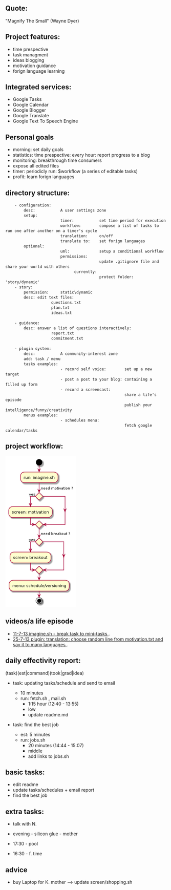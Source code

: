 Quote: 
----------
"Magnify The Small" (Wayne Dyer)



Project features:
-----------------
* time prespective
* task managment
* ideas blogging
* motivation guidance
* forign language learning

Integrated services:
--------------------
- Google Tasks
- Google Calendar
- Google Blogger
- Google Translate
- Google Text To Speech Engine

Personal goals
--------------------
- morning:
                        set daily goals
- statistics:
                        time prespective: 
                        every hour:
                        report progress to a blog 
- monitoring:
                        breakthrough time consumers
- expose all edited files
- timer:
                         periodicly run:
                         $workflow (a series of editable tasks)
- profit:
                         learn forign languages

directory structure:
----------------------
        - configuration:
            desc:           A user settings zone
            setup:
                            timer:           set time period for execution
                            workflow:        compose a list of tasks to run one after another on a timer's cycle
                            translation:     on/off
                            translate to:    set forign languages
            optional:
                            uml:             setup a conditional workflow
                            permissions:   
                                             update .gitignore file and share your world with others
                                  currently:
                                             protect folder: 'story/dynamic'
        - story:
            permission:     static\dynamic
            desc: edit text files:
                        questions.txt
                        plan.txt
                        ideas.txt

        - guidance:
            desc: answer a list of questions interactively:
                        report.txt
                        commitment.txt

        - plugin system:
            desc:           A community-interest zone
            add: task / menu
            tasks examples:
                            - record self voice:        set up a new target 
                            - post a post to your blog: containing a filled up form
                            - record a screencast:      
                                                        share a life's episode  
                                                        publish your intelligence/funny/creativity
            menus examples:
                            - schedules menu:
                                                        fetch google calendar/tasks
                                                        





project workflow:
----------------------
![Settings](https://github.com/brownman/magnify_the_small/raw/develop/uml.png)


videos/a life episode
---------------

- [ 11-7-13 imagine.sh - break task to mini-tasks ](http://ascii.io/a/4113).
- [ 25-7-13 plugin: translation: choose random line from motivation.txt and say it to many languages ](http://ascii.io/a/4337).



daily effectivity report:
---------------------
(task)(est|command)(took|grad|idea)

- task: updating tasks/schedule and send to email
    - 10 minutes
    - run: fetch.sh , mail.sh
        - 1:15 hour (12:40 - 13:55) 
        - low 
        - update readme.md

- task: find the best job 
    - est:  5 minutes
    - run: jobs.sh
        - 20 minutes (14:44 - 15:07) 
        - middle 
        - add links to jobs.sh

basic tasks:
-----------
- edit readme
- update tasks/schedules + email report
- find the best job


extra tasks:
-----------------------------------
* talk with N.

* evening - silicon glue - mother
* 17:30 - pool
* 16:30 - f. time

advice
------
* buy Laptop for K. mother --> update screen/shopping.sh

